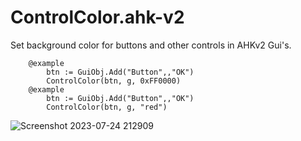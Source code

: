 # ControlColor.ahk-v2
Set background color for buttons and other controls in AHKv2 Gui's. 

```autohotkey
    @example
        btn := GuiObj.Add("Button",,"OK")
        ControlColor(btn, g, 0xFF0000)
    @example
        btn := GuiObj.Add("Button",,"OK")
        ControlColor(btn, g, "red")
```
![Screenshot 2023-07-24 212909](https://github.com/samfisherirl/ControlColor.ahk-v2/assets/98753696/8d03c6e8-77a1-45ce-8909-945394f57f02)
